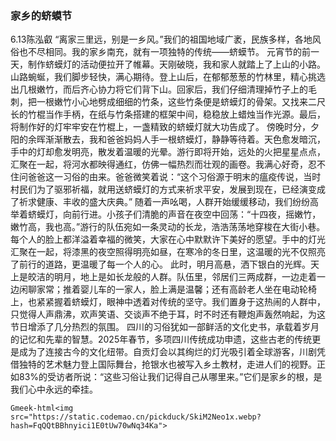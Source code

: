   ### 家乡的蛴蟆节
6.13陈泓叡
  “离家三里远，别是一乡风。”我们的祖国地域广袤，民族多样，各地风俗也不尽相同。我的家乡南充，就有一项独特的传统——蛴蟆节。
  元宵节的前一天，制作蛴蟆灯的活动便拉开了帷幕。天刚破晓，我和家人就踏上了上山的小路。山路蜿蜒，我们脚步轻快，满心期待。登上山后，在郁郁葱葱的竹林里，精心挑选出几根嫩竹，而后齐心协力将它们背下山。回家后，我们仔细清理掉竹子上的毛刺，把一根嫩竹小心地劈成细细的竹条，这些竹条便是蛴蟆灯的骨架。又找来二尺长的竹棍当作手柄，在纸与竹条搭建的框架中间，稳稳放上蜡烛当作光源。最后，将制作好的灯牢牢安在竹棍上，一盏精致的蛴蟆灯就大功告成了。
傍晚时分，夕阳的余晖渐渐散去，我和爸爸妈妈人手一根蛴蟆灯，静静等待着。天色愈发暗沉，手中的灯却愈发明亮，散发着温暖的光晕。游行即将开始，远处的火把星星点点，汇聚在一起，将河水都映得通红，仿佛一幅热烈而壮观的画卷。我满心好奇，忍不住问爸爸这一习俗的由来。爸爸微笑着说：“这个习俗源于明末的瘟疫传说，当时村民们为了驱邪祈福，就用送蛴蟆灯的方式来祈求平安，发展到现在，已经演变成了祈求健康、丰收的盛大庆典。”
  随着一声吆喝，人群开始缓缓移动，我们纷纷高举着蛴蟆灯，向前行进。小孩子们清脆的声音在夜空中回荡：“十四夜，摇嫩竹，嫩竹高，我也高。”游行的队伍宛如一条灵动的长龙，浩浩荡荡地穿梭在大街小巷。每个人的脸上都洋溢着幸福的微笑，大家在心中默默许下美好的愿望。手中的灯光汇聚在一起，将漆黑的夜空照得明亮如昼，在寒冷的冬日里，这温暖的光不仅照亮了前行的道路，更温暖了每一个人的心。
  此时，明月高悬，洒下银白的光辉。天上是皎洁的明月，地上是如长龙般的人群。队伍里，邻居们三两成群，一边走着一边闲聊家常；推着婴儿车的一家人，脸上满是温馨；还有高龄老人坐在电动轮椅上，也紧紧握着蛴蟆灯，眼神中透着对传统的坚守。我们置身于这热闹的人群中，只觉得人声鼎沸，欢声笑语、交谈声不绝于耳，时不时还有鞭炮声轰然响起，为这节日增添了几分热烈的氛围。
  四川的习俗犹如一部鲜活的文化史书，承载着岁月的记忆和先辈的智慧。2025年春节，多项四川传统成功申遗，这些古老的传统更是成为了连接古今的文化纽带。自贡灯会以其绚烂的灯光吸引着全球游客，川剧凭借独特的艺术魅力登上国际舞台，抢银水也被写入乡土教材，走进人们的视野。正如83%的受访者所说：“这些习俗让我们记得自己从哪里来。”它们是家乡的根，是我们心中永远的牵挂。

`Gmeek-html<img src="https://static.codemao.cn/pickduck/SkiM2Neo1x.webp?hash=FqQQtBBhnyici1E0tUw70wNq34Ka">`